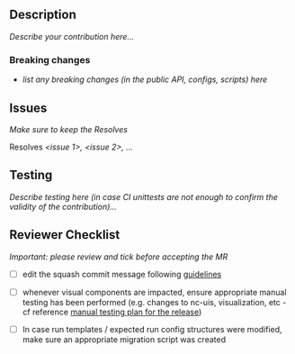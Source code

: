 ## Description
_Describe your contribution here..._

### Breaking changes
- _list any breaking changes (in the public API, configs, scripts) here_

## Issues
_Make sure to keep the Resolves_

Resolves _<issue 1>, <issue 2>, ..._

## Testing
_Describe testing here (in case CI unittests are not enough to confirm the validity of the contribution)..._

## Reviewer Checklist

_Important: please review and tick before accepting the MR_

- [ ] edit the squash commit message following [guidelines](https://neuralconcept.atlassian.net/wiki/spaces/ENGINEERIN/pages/1124007937/Code+quality+and+reliability#Commit-Message-Guidelines)
- [ ] whenever visual components are impacted, ensure appropriate manual testing has been performed (e.g. changes to nc-uis, visualization, etc - cf reference [manual testing plan for the release](https://neuralconcept.atlassian.net/wiki/spaces/ENGINEERIN/pages/2348220438/Manual+testing+plan))
- [ ] In case run templates / expected run config structures were modified, make sure an appropriate migration script was created

